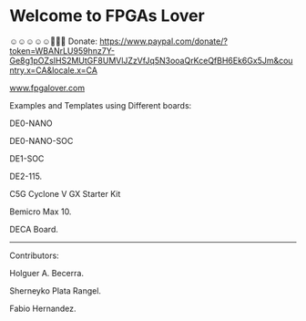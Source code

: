 # Welcome to FPGAs Lover

☺️☺️☺️☺️☺️💸💸💸 Donate: https://www.paypal.com/donate/?token=WBANrLU959hnz7Y-Ge8g1pOZsIHS2MUtGF8UMVlJZzVfJq5N3ooaQrKceQfBH6Ek6Gx5Jm&country.x=CA&locale.x=CA

www.fpgalover.com

Examples and Templates using Different boards:

DE0-NANO

DE0-NANO-SOC

DE1-SOC

DE2-115.

C5G Cyclone V GX Starter Kit

Bemicro Max 10.

DECA Board.



--------------
Contributors:

Holguer A. Becerra.

Sherneyko Plata Rangel.

Fabio Hernandez.
